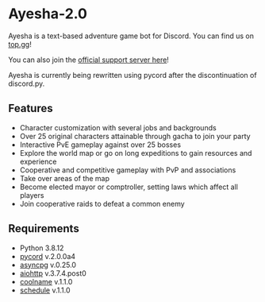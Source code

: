 # Ayesha-2.0

Ayesha is a text-based adventure game bot for Discord. You can find us on [top.gg](https://top.gg/bot/767234703161294858)!

You can also join the [official support server here](https://discord.gg/FRTTARhN44)!


Ayesha is currently being rewritten using pycord after the discontinuation of discord.py.

## Features
- Character customization with several jobs and backgrounds
- Over 25 original characters attainable through gacha to join your party
- Interactive PvE gameplay against over 25 bosses
- Explore the world map or go on long expeditions to gain resources and experience
- Cooperative and competitive gameplay with PvP and associations
- Take over areas of the map
- Become elected mayor or comptroller, setting laws which affect all players
- Join cooperative raids to defeat a common enemy

## Requirements
- Python 3.8.12
- [pycord](https://pypi.org/project/py-cord/) v.2.0.0a4
- [asyncpg](https://pypi.org/project/asyncpg/) v.0.25.0
- [aiohttp](https://pypi.org/project/aiohttp/3.7.4.post0/) v.3.7.4.post0
- [coolname](https://pypi.org/project/coolname/) v.1.1.0
- [schedule](https://pypi.org/project/schedule/) v.1.1.0
